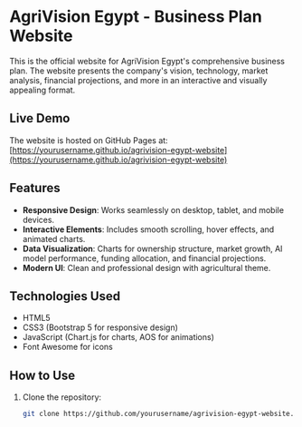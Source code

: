 # AgriVision Egypt - Business Plan Website

This is the official website for AgriVision Egypt's comprehensive business plan. The website presents the company's vision, technology, market analysis, financial projections, and more in an interactive and visually appealing format.

## Live Demo

The website is hosted on GitHub Pages at: [https://yourusername.github.io/agrivision-egypt-website](https://yourusername.github.io/agrivision-egypt-website)

## Features

- **Responsive Design**: Works seamlessly on desktop, tablet, and mobile devices.
- **Interactive Elements**: Includes smooth scrolling, hover effects, and animated charts.
- **Data Visualization**: Charts for ownership structure, market growth, AI model performance, funding allocation, and financial projections.
- **Modern UI**: Clean and professional design with agricultural theme.

## Technologies Used

- HTML5
- CSS3 (Bootstrap 5 for responsive design)
- JavaScript (Chart.js for charts, AOS for animations)
- Font Awesome for icons

## How to Use

1. Clone the repository:
   ```bash
   git clone https://github.com/yourusername/agrivision-egypt-website.git
